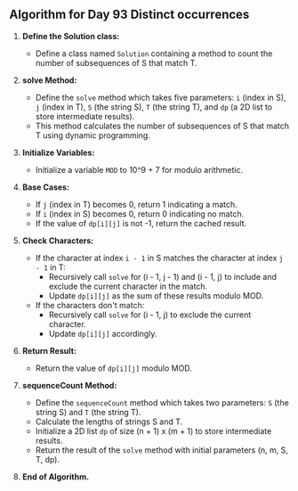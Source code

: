 ## Algorithm for Day 93 **Distinct occurrences**

1. **Define the Solution class:**
   - Define a class named `Solution` containing a method to count the number of subsequences of S that match T.

2. **solve Method:**
   - Define the `solve` method which takes five parameters: `i` (index in S), `j` (index in T), `S` (the string S), `T` (the string T), and `dp` (a 2D list to store intermediate results).
   - This method calculates the number of subsequences of S that match T using dynamic programming.

3. **Initialize Variables:**
   - Initialize a variable `MOD` to 10^9 + 7 for modulo arithmetic.

4. **Base Cases:**
   - If `j` (index in T) becomes 0, return 1 indicating a match.
   - If `i` (index in S) becomes 0, return 0 indicating no match.
   - If the value of `dp[i][j]` is not -1, return the cached result.

5. **Check Characters:**
   - If the character at index `i - 1` in S matches the character at index `j - 1` in T:
     - Recursively call `solve` for (i - 1, j - 1) and (i - 1, j) to include and exclude the current character in the match.
     - Update `dp[i][j]` as the sum of these results modulo MOD.
   - If the characters don't match:
     - Recursively call `solve` for (i - 1, j) to exclude the current character.
     - Update `dp[i][j]` accordingly.

6. **Return Result:**
   - Return the value of `dp[i][j]` modulo MOD.

7. **sequenceCount Method:**
   - Define the `sequenceCount` method which takes two parameters: `S` (the string S) and `T` (the string T).
   - Calculate the lengths of strings S and T.
   - Initialize a 2D list `dp` of size (n + 1) x (m + 1) to store intermediate results.
   - Return the result of the `solve` method with initial parameters (n, m, S, T, dp).

8. **End of Algorithm.**